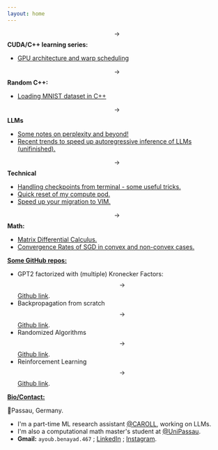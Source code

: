 ```yaml
---
layout: home
---
```



$$\rightarrow$$ **CUDA/C++ learning series:** 
* [GPU architecture and warp scheduling](/blogs/gpu-architecture/)

$$\rightarrow$$ **Random C++:** 
* [Loading MNIST dataset in C++](/blogs/mnist-cpp/)

$$\rightarrow$$ **LLMs** 
* [Some notes on perplexity and beyond!](/blogs/ppl)
* [Recent trends to speed up autoregressive inference of LLMs (unifinished).](/blogs/fastinference)

$$\rightarrow$$ **Technical** 
* [Handling checkpoints from terminal - some useful tricks.](/blogs/linux)
* [Quick reset of my compute pod.](/blogs/container)
* [Speed up your migration to VIM.](/blogs/vim)
<!-- [Investigating Kronecker Products as  xx](/blogs/distill/main.pdf) -->

$$\rightarrow$$ **Math:** 
* [Matrix Differential Calculus.](/blogs/enter_the_matrix)
* [Convergence Rates of SGD in convex and non-convex cases.](/blogs/SGD)

<ins>**Some GitHub repos:**</ins>

* GPT2 factorized with (multiple) Kronecker Factors: $$\rightarrow$$ [Github link](https://github.com/eigenAyoub/krony-PT).
* Backpropagation from scratch $$\rightarrow$$ [Github link](https://github.com/eigenAyoub/check-your-gradients).
* Randomized Algorithms $$\rightarrow$$ [Github link](https://github.com/eigenAyoub/randomised-algorithms). 
* Reinforcement Learning $$\rightarrow$$ [Github link](https://github.com/eigenAyoub/reinforcement-learning).

<ins>**Bio/Contact:**</ins>

 📍Passau, Germany. 
* I'm a part-time ML research assistant [@CAROLL](https://ca-roll.github.io/), working on LLMs. 
* I'm also a computational math master's student at [@UniPassau](https://www.uni-passau.de/en/msc-compmaths). 
* **Gmail:** `ayoub.benayad.467` ;  [LinkedIn](https://www.linkedin.com/in/benayad/) ; [Instagram](https://www.instagram.com/curl.ayoub/).
